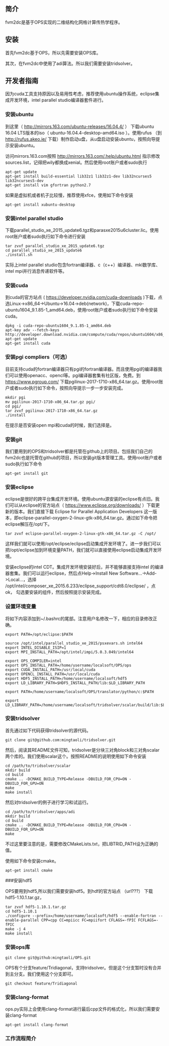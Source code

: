 ## 简介

fvm2dc是基于OPS实现的二维结构化网格计算传热学程序。

## 安装

首先fvm2dc基于OPS，所以先需要安装OPS库。

其次，在fvm2dc中使用了adi算法。所以我们需要安装tridsolver。


## 开发者指南

因为cuda工具支持原因以及易用性考虑，推荐使用ubuntu操作系统，eclipse集成开发环境，intel parallel studio编译器套件进行。

### 安装ubuntu

到这里（ http://mirrors.163.com/ubuntu-releases/16.04.4/ ） 下载ubuntu 16.04 LTS版本的iso（ ubuntu-16.04.4-desktop-amd64.iso ）。使用rufus （到 http://rufus.akeo.ie/ 下载）制作启动u盘，从u盘启动安装ubuntu，按照向导提示安装ubuntu。

访问mirrors.163.com按照 http://mirrors.163.com/.help/ubuntu.html 指示修改sources.list，记得把wily都换成xenial。然后使用root账户或者sudo执行

```shell
apt-get update
apt-get install build-essential lib32z1 lib32z1-dev lib32ncurses5 lib32ncurses5-dev
apt-get install vim gfortran python2.7
```
如果是虚拟机或者机子比较慢，推荐使用xfce，使用如下命令安装
```shell
apt-get install xubuntu-desktop
```
### 安装intel parallel studio

下载parallel_studio_xe_2015_update6.tgz和parasxe2015u6cluster.lic。使用root账户或者sudo执行如下命令进行安装
```shell
tar zvxf parallel_studio_xe_2015_update6.tgz
cd parallel_studio_xe_2015_update6
./install.sh
```
实际上intel parallel studio包含fortran编译器、c（c++）编译器、mkl数学库、intel mpi并行消息传递软件等。

### 安装cuda

到cuda的官方站点 ( https://developer.nvidia.com/cuda-downloads )下载，点选Linux->x86_64->Ubuntu->16.04->deb(network)，下载cuda-repo-ubuntu1604_9.1.85-1_amd64.deb，使用root账户或者sudo执行如下命令安装cuda。
```shell
dpkg -i cuda-repo-ubuntu1604_9.1.85-1_amd64.deb
apt-key adv --fetch-keys http://developer.download.nvidia.com/compute/cuda/repos/ubuntu1604/x86_64/7fa2af80.pub
apt-get update
apt-get install cuda
```

### 安装pgi compliers（可选）

目前支持cuda的fortran编译器只有pgi的fortran编译器。而且使用pgi的编译器我们可以使用openacc、opencl等。pgi编译器套集有社区版，免费。到 https://www.pgroup.com/ 下载pgilinux-2017-1710-x86_64.tar.gz。使用root账户或者sudo执行如下命令，按照向导提示一步一步安装完成。

```shell
mkdir pgi
mv pgilinux-2017-1710-x86_64.tar.gz pgi/
cd pgi/
tar zvxf pgilinux-2017-1710-x86_64.tar.gz
./install
```
在提示是否安装open mpi和cuda的时候，我们选择是。

### 安装git

我们要用到的OPS和tridsolver都是托管在github上的项目。包括我们自己的fvm2dc也是托管在github的项目，所以安装git版本管理工具。使用root账户或者sudo执行如下命令

```shell
apt-get install git
```

### 安装eclipse

eclipse是很好的跨平台集成开发环境。使用ubuntu源安装的eclipse有点旧。我们可以从eclipse的官方站点（ https://www.eclipse.org/downloads/ ）下载更新的版本。我们直接下载 Eclipse for Parallel Application Developers 这一版本，即eclipse-parallel-oxygen-2-linux-gtk-x86_64.tar.gz。通过如下命令把eclipse解压在/opt/下。

```shell
tar zvxf eclipse-parallel-oxygen-2-linux-gtk-x86_64.tar.gz -C /opt/
```
这样我们就可以使用/opt/eclipse/eclipse启动集成开发环境了。进一步我们可以把/opt/eclipse加到环境变量PATH，我们就可以直接使用eclipse启动集成开发环境。

安装eclipse的intel CDT。集成开发环境安装好后，并不能够直接支持intel 的编译器套集。我们可以运行eclipse，然后点Help->Install New Software...->Add->Local...，选择 /opt/intel/composer_xe_2015.6.233/eclipse_support/cdt8.0/eclipse/ ，点ok， 勾选要安装的组件，然后按照提示安装完成。

### 设置环境变量

将如下内容添加到~/.bashrc的尾部。注意用户名修改一下，相应的目录修改正确。
```shell
export PATH=/opt/eclipse:$PATH

source /opt/intel/parallel_studio_xe_2015/psxevars.sh intel64
export INTEL_DISABLE_ISIP=1
export MPI_INSTALL_PATH=/opt/intel/impi/5.0.3.049/intel64

export OPS_COMPILER=intel
export OPS_INSTALL_PATH=/home/username/localsoft/OPS/ops
export CUDA_INSTALL_PATH=/usr/local/cuda
export OPENCL_INSTALL_PATH=/usr/local/cuda
export HDF5_INSTALL_PATH=/home/username/localsoft/hdf5
export LD_LIBRARY_PATH=$HDF5_INSTALL_PATH/lib:$LD_LIBRARY_PATH

export PATH=/home/username/localsoft/OPS/translator/python/c:$PATH

export LD_LIBRARY_PATH=/home/username/localsoft/tridsolver/scalar/build/lib:$LD_LIBRARY_PATH
```

### 安装tridsolver

首先通过如下代码获得tridsolver的源代码。

```shell
git clone git@github.com:mingtaoli/tridsolver.git
```

然后，阅读其README文件可知，tridsolver是分块三对角block和三对角scalar两个库的。我们使用scalar这个。按照README的说明使用如下命令安装

```shell
cd /path/to/tridsolver/scalar
mkdir build
cd build
cmake .. -DCMAKE_BUILD_TYPE=Release -DBUILD_FOR_CPU=ON -DBUILD_FOR_GPU=ON
make
make install
```
然后对tridsolver的例子进行学习和试运行。
```shell
cd /path/to/tridsolver/apps/adi
mkdir build
cd build
cmake .. -DCMAKE_BUILD_TYPE=Release -DBUILD_FOR_CPU=ON -DBUILD_FOR_GPU=ON
make
```
不过这里要注意的是，需要修改CMakeLists.txt，把LIBTRID_PATH设为正确的值。

使用如下命令安装cmake。
```shell
apt-get install cmake
```
###安装hdf5

OPS要用到hdf5,所以我们需要安装hdf5。到hdf的官方站点 （url???） 下载hdf5-1.10.1.tar.gz，
```shell
tar zvxf hdf5-1.10.1.tar.gz
cd hdf5-1.10.1
./configure --prefix=/home/username/localsoft/hdf5 --enable-fortran --enable-parallel CPP=cpp CC=mpiicc FC=mpiifort CFLAGS=-fPIC FCFLAGS=-fPIC
make -j 4
make install
```

### 安装ops库

```shell
git clone git@github:mingtaoli/OPS.git
```

OPS有个分支feature/Tridiagonal，支持tridsolver。但是这个分支暂时没有合并到主分支。我们使用这个分支即可。

```shell
git checkout feature/Tridiagonal
```

### 安装clang-format
ops.py实际上会使用clang-format进行最后cpp文件的格式化，所以我们需要安装clang-format
```shell
apt-get install clang-format
```

### 工作流程简介
